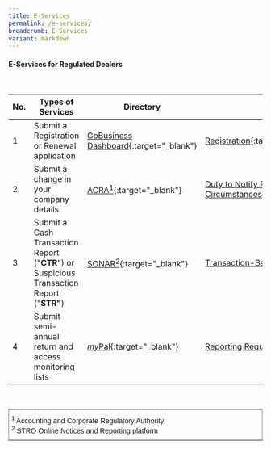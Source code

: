 ```yaml
---
title: E-Services
permalink: /e-services/
breadcrumb: E-Services
variant: markdown
---
```

#### E-Services for Regulated Dealers
<br>

<style>
table th:first-of-type {
    width: 4%;
}
table th:nth-of-type(2) {
    width: 36%;
}
table th:nth-of-type(3) {
    width: 30%;
}
table th:nth-of-type(3) {
width: 30%;
}
</style>

| No. | Types of Services | Directory | Related Pages |
| --- | --- | --- | --- |
| 1 | Submit a Registration or Renewal application | <a href="https://www.go.gov.sg/GoBusiness-login">GoBusiness Dashboard</a>{:target="_blank"}  | [Registration](/registration/){:target="_blank"}/[Renewal](/renewal/){:target="_blank"} |
| 2 |Submit a change in your company details | <a href="https://www.bizfile.gov.sg">ACRA<sup>1</sup></a>{:target="_blank"}  | [Duty to Notify Registrar of Change in Particulars and Circumstances](/other-regulatory-requirements/){:target="_blank"} |
| 3 | Submit a Cash Transaction Report ("**CTR**") or Suspicious Transaction Report ("**STR"**) | <a href="https://www.police.gov.sg/sonar">SONAR<sup>2</sup></a>{:target="_blank"}  | [Transaction-Based Requirements](/transaction-based-requirements/){:target="_blank"} |
| 4 | Submit semi-annual return and access monitoring lists | <a href="https://www.go.gov.sg/mypal"><i>my</i>Pal</a>{:target="_blank"}  | [Reporting Requirements](/other-regulatory-requirements/#Reporting%20Requirement){:target="_blank"} |

<br>
<style type="text/css">
.tg  {border-collapse:collapse;border-spacing:0;}
.tg td{font-family:Arial, sans-serif;font-size:14px;padding:10px 5px;border-style:solid;border-width:1px;overflow:hidden;word-break:normal;border-color:black;}
.tg th{font-family:Arial, sans-serif;font-size:14px;font-weight:normal;padding:10px 5px;border-style:solid;border-width:1px;overflow:hidden;word-break:normal;border-color:black;}
.tg .tg-xldj{border-color:inherit;text-align:left}
</style>
<table class="tg">
  <tbody><tr>
    <th class="tg-xldj"><span style="font-style:inherit"><sup>1</sup> Accounting and Corporate Regulatory Authority</span><br>
<span style="font-style:inherit"><sup>2</sup> STRO Online Notices and Reporting platform</span></th>
  </tr>
</tbody></table>